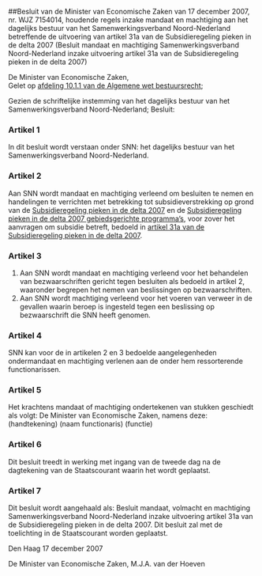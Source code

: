 <meta http-equiv='Content-Type' content='text/html; charset=utf-8' />

##Besluit van de Minister van Economische Zaken van 17 december 2007, nr. WJZ 7154014, houdende regels inzake mandaat en machtiging aan het dagelijks bestuur van het Samenwerkingsverband Noord-Nederland betreffende de uitvoering van artikel 31a van de Subsidieregeling pieken in de delta 2007 (Besluit mandaat en machtiging Samenwerkingsverband Noord-Nederland inzake uitvoering artikel 31a van de Subsidieregeling pieken in de delta 2007)

De Minister van Economische Zaken,  
Gelet op [afdeling 10.1.1 van de Algemene wet bestuursrecht](../../../../../../../../../wet/algemene/wet/bestuursrecht/BWBR0005537/README.md);

Gezien de schriftelijke instemming van het dagelijks bestuur van het Samenwerkingsverband Noord-Nederland;
Besluit:    

### Artikel  1  

In dit besluit wordt verstaan onder SNN: het dagelijks bestuur van het Samenwerkingsverband Noord-Nederland. 

### Artikel  2  

Aan SNN wordt mandaat en machtiging verleend om besluiten te nemen en handelingen te verrichten met betrekking tot subsidieverstrekking op grond van de [Subsidieregeling pieken in de delta 2007](../../../../../../../../../ministeriele-regeling/subsidieregeling/pieken/in/de/delta/2007/BWBR0022284/README.md) en de [Subsidieregeling pieken in de delta 2007 gebiedsgerichte programma’s](../../../../../../../../../ministeriele-regeling/subsidieregeling/pieken/in/de/delta/2007/gebiedsgerichte/programma's/BWBR0022299/README.md), voor zover het aanvragen om subsidie betreft, bedoeld in [artikel 31a van de Subsidieregeling pieken in de delta 2007](../../../../../../../../../ministeriele-regeling/subsidieregeling/pieken/in/de/delta/2007/BWBR0022284/README.md). 

### Artikel  3  

1.  Aan SNN wordt mandaat en machtiging verleend voor het behandelen van bezwaarschriften gericht tegen besluiten als bedoeld in artikel 2, waaronder begrepen het nemen van beslissingen op bezwaarschriften.   
2.  Aan SNN wordt machtiging verleend voor het voeren van verweer in de gevallen waarin beroep is ingesteld tegen een beslissing op bezwaarschrift die SNN heeft genomen.  

### Artikel  4  

SNN kan voor de in artikelen 2 en 3 bedoelde aangelegenheden ondermandaat en machtiging verlenen aan de onder hem ressorterende functionarissen. 

### Artikel  5  

Het krachtens mandaat of machtiging ondertekenen van stukken geschiedt als volgt: De Minister van Economische Zaken, namens deze: (handtekening) (naam functionaris) (functie) 

### Artikel  6  

Dit besluit treedt in werking met ingang van de tweede dag na de dagtekening van de Staatscourant waarin het wordt geplaatst. 

### Artikel  7  

Dit besluit wordt aangehaald als: Besluit mandaat, volmacht en machtiging Samenwerkingsverband Noord-Nederland inzake uitvoering artikel 31a van de Subsidieregeling pieken in de delta 2007. 
Dit besluit zal met de toelichting in de Staatscourant worden geplaatst.   

Den Haag 
17 december 2007   

De 
Minister van Economische Zaken, 
M.J.A. van der  Hoeven     
